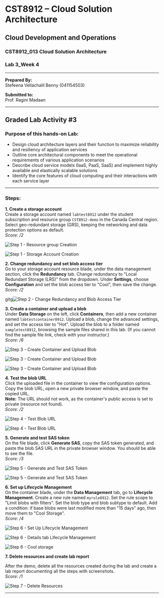 # CST8912 – Cloud Solution Architecture

## Cloud Development and Operations
### CST8912_013 Cloud Solution Architecture 
### Lab 3_Week 4

---

**Prepared By:**  
Stefeena Vellachalil Benny (041154503)

**Submitted to:**  
Prof. Ragini Madaan  

---

## Graded Lab Activity #3

### Purpose of this hands-on Lab:


- Design cloud architecture layers and their function to maximize reliability and resiliency of application services 
- Outline core architectural components to meet the operational requirements of various application scenarios 
- Describe cloud service models (IaaS, PaaS, SaaS) and implement highly available and elastically scalable solutions 
- Identify the core features of cloud computing and their interactions with each service layer 



---

### Steps:

**1. Create a storage account**  
   Create a storage account named `labtest8912` under the student subscription and resource group `CST8912-demo` in the Canada Central region. Select geo-redundant storage (GRS), keeping the networking and data protection options as default.  
   _Score: /2_

![Step 1 - Resource group Creation](./images/1.png "resource group Creation") 


 ![Step 1 - Storage Account Creation](./images/2.png "Storage Account Creation") 


**2. Change redundancy and set blob access tier**  
   Go to your storage account resource blade, under the data management section, click the **Redundancy** tab. Change redundancy to "Local Redundant Storage (LRS)" from the dropdown. Under **Settings**, choose **Configuration** and set the blob access tier to "Cool", then save the change.  
   _Score: /2_

gitg![Step 2 - Change Redundancy and Blob Access Tier](./images/3.png "Change Redundancy and Blob Access Tier")  



**3. Create a container and upload a blob**  
   Under **Data Storage** on the left, click **Containers**, then add a new container named `labtestcontainer8912`. Upload a blob, change the advanced settings, and set the access tier to "Hot". Upload the blob to a folder named `sampletest8912`, browsing the sample files shared in this lab. (If you cannot find the sample file link, check with your instructor.)  
   _Score: /6_

![Step 3 - Create Container and Upload Blob](./images/4.png "Create Container and Upload Blob")  

![Step 3 - Create Container and Upload Blob](./images/5.png "Create Container and Upload Blob") 

![Step 3 - Create Container and Upload Blob](./images/6.png "Create Container and Upload Blob")  

**4. Test the blob URL**  
   Click the uploaded file in the container to view the configuration options. Copy the blob URL, open a new private browser window, and paste the copied URL.  
   **Note:** The URL should not work, as the container's public access is set to private (resource not found).  
   _Score: /2_

   ![Step 4 - Test Blob URL](./images/7.png "Test Blob URL")  

   ![Step 4 - Test Blob URL](./images/8.png "Test Blob URL")  


**5. Generate and test SAS token**  
   On the file blade, click **Generate SAS**, copy the SAS token generated, and paste the blob SAS URL in the private browser window. You should be able to see the file.  
   _Score: /3_

   
   
   ![Step 5 - Generate and Test SAS Token](./images/sas.png "Generate and Test SAS Token") 

   ![Step 5 - Generate and Test SAS Token](./images/9.png "Generate and Test SAS Token") 


**6. Set up Lifecycle Management**  
   On the container blade, under the **Data Management** tab, go to **Lifecycle Management**. Create a new rule named `myrule8912`. Set the rule scope to "Limit blobs with filters". Set the blob type and blob subtype to default. Add a condition: if base blobs were last modified more than "15 days" ago, then move them to "Cool Storage".  
   _Score: /4_

   
   
   ![Step 6 - Set Up Lifecycle Management](./images/10.png "Set Up Lifecycle Management")  

   
   ![Step 6 - Details tab Lifecycle Management](./images/11.png "Details Lifecycle Management")  

   
   ![Step 6 - Cool storage](./images/12.png "move to cool storage after 15 days")  

  
**7. Delete resources and create lab report**  


   After the demo, delete all the resources created during the lab and create a lab report documenting all the steps with screenshots.  
   _Score: /1_

   ![Step 7 - Delete Resources](./images/13.png "Delete Resources")  


---

